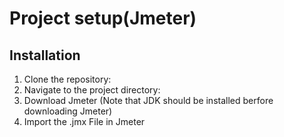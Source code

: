 # Project setup(Jmeter)
## Installation
1. Clone the repository:
2. Navigate to the project directory:
3. Download Jmeter (Note that JDK should be installed berfore downloading Jmeter)
4. Import the .jmx File in Jmeter

